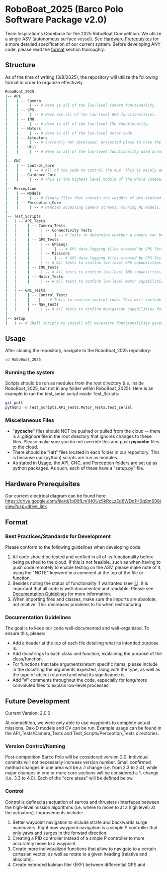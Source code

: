 # RoboBoat_2025 (Barco Polo Software Package v2.0)
Team Inspiration's Codebase for the 2025 RoboBoat Competition. We utilize a single ASV (autonomous surface vessel). See [Hardware Prerequisites](#hardware-prerequisites) for a more detailed specification of our current system.
Before developing ANY code, please read the [format](#format) section thoroughly.

## Structure
As of the time of writing (3/8/2025), the repository will utilize the following format in order to organize effectively.

```bash
RoboBoat_2025
|-- API
|    | -- Camera
|    |     | -- # Here is all of the low-level camera functionality.
|    | -- GPS
|    |     | -- # Here are all of the low-level GPS functionalities.
|    | -- IMU
|    |     | -- # Here is all of the low-level IMU functionality.
|    | -- Motors
|    |     | -- # Here is all of the low-level motor code.
|    | -- Actuators
|    |     | -- # Currently not developed, projected place to have the low-level control code for the racketball launcher and water cannon.
|    | -- Util
|    |     | -- # Here is all of the low-level functionality used across multiple sensors/devices.
|    
|-- GNC
|    | -- Control_Core
|    |     | -- # All of the code to control the ASV. This is mainly about allowing the ASV to move precisely and accurately.
|    | -- Guidance_Core
|    |     | -- # This is the highest level module of the whole codebase -- here are where the high-level mission/waypoint navigation algorithms are located. 
|
|-- Perception
|    | -- Models
|    |     | -- # Binary files that contain the weights of pre-trained ML models (YOLO -- .blob or .pt format)
|    | -- Perception_Core
|    |     | -- # Handles accessing camera streams, running ML models, and returning actionable results.
|   
|-- Test_Scripts
|   | -- API_Tests
|   |     | -- Camera_Tests
|   |     |     | -- Connectivity Tests
|   |     |     |     | -- # Tests to determine whether a camera can be accessed properly.
|   |     | -- GPS_Tests
|   |     |     | -- GPSLogs
|   |     |     |     | -- # GPS data logging files created by GPS Test files to test GPS API functionality.
|   |     |     | -- Missions
|   |     |     |     | -- # GPS data logging files created by GPS Test files to test GPS API functionality, specifically on mission usage.
|   |     |     | -- # All tests to confirm low-level GPS capabilities.
|   |     | -- IMU_Tests
|   |     |     | -- # All tests to confirm low-level IMU capabilities.
|   |     | -- Motor_Tests
|   |     |     | -- # All tests to confirm low-level motor capabilities.
|   |
|   | -- GNC_Tests
|   |     | -- Control_Tests
|   |     |    | -- # Tests to confirm control code. This will include station keeping, all basic movements, and moving to a given waypoint accurately.
|   |     | -- Nav_Tests
|   |     |     | -- # All tests to confirm navigation capabilities for the ASV. These rely on lower-level functionalities like the GPS and IMU..
|
|-- Setup
|   | -- # Shell scripts to install all necessary functionalities given the right hardware. 
```

## Usage
After cloning the repository, navigate to the RoboBoat_2025 repository:
```bash
cd RoboBoat_2025
```

### Running the system

Scripts should be run as modules from the root directory (i.e. inside RoboBoat_2025, but not in any folder within RoboBoat_2025). 
Here is an example to run the test_serial script inside Test_Scripts:
```bash
git pull
python3 -m Test_Scripts.API_Tests.Motor_Tests.test_serial
```

### Miscellaneous Files
- "__pycache__" files should NOT be pushed or pulled from the cloud -- there is a .gitignore file in the root directory that ignores changes to these 
files. Please make sure you do not override this and push __pycache__ files to the cloud.
- There should be "__init__" files located in each folder in our repository. This is because our (python) scripts are run as modules.
- As stated in [Usage](#usage), the API, GNC, and Perception folders are set up as python packages. As such, each of these have a "setup.py" file.

## Hardware Prerequisites

Our current electrical diagram can be found here: https://drive.google.com/file/d/1p00fLm1HOUzSkRoLzEd6WDd1H0qSmS08/view?usp=drive_link

## Format
### Best Practices/Standards for Development
Please conform to the following guidelines when developing code:
1. All code should be tested and verified in all of its functionality before being pushed to the cloud. If this is not feasible, such as when having to push code remotely to enable testing on the ASV, please make note of it, using the "NOTE" keyword in a comment at the top of the file or function.
2. Besides noting the status of functionality if warranted (see [1.](#1.)), it is important that all code is well-documented and readable. Please see [Documentation Guidelines](#documentation-guidelines) for more information.
3. When importing files and classes, make sure the imports are absolute, not relative. This decreases problems to fix when restructuring.

### Documentation Guidelines
The goal is to keep our code well-documented and well-organized. To ensure this, please:
- Add a header at the top of each file detailing what its intended purpose is.
- Add docstrings to each class and function, explaining the purpose of the class/function.
- For functions that take arguments/return specific items, please include in the docstring the arguments expected, along with the type, as well as the type of object returned and what its significance is.
- Add "#" comments throughout the code, especially for long/more convoluted files to explain low-level processes.

## Future Development
Current Version: 2.0.0

At competition, we were only able to use waypoints to complete actual missions. Oak-D models and CV can be run. Example usage can be found in the API_Tests/Camera_Tests and Test_Scripts/Perception_Tests directories. 

### Version Control/Naming
Post-competition Barco Polo will be considered version 2.0. Individual commits will not necessarily increase version number. Small confirmed method changes in one area will be a .1 change (i.e. from 2.3 to 2.4), while major changes in one or more core sections will be considered a 1. change (i.e. 3.3 to 4.0). Each of the "core areas" will be defined below.

### Control
Control is defined as actuation of servos and thrusters (interfaces between the high-level mission algorithms (i.e. where to move to at a high level) at the actuators). Improvements include:
1. Better waypoint navigation to include strafe and backwards surge maneuvers. Right now waypoint navigation is a simple P controller that only yaws and surges in the forward direction.
2. Creating a PID controller instead of a simple P controller to more accurately move to a waypoint.
3. Create more indivdualized functions that allow to navigate to a certain cartesian vector, as well as rotate to a given heading (relative and absolute).
4. Create extended kalman filer (EKF) between differential GPS and 